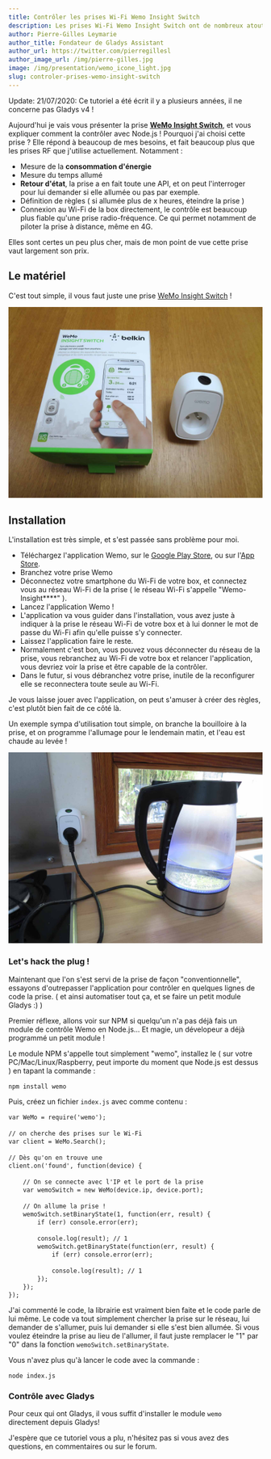 ```yaml
---
title: Contrôler les prises Wi-Fi Wemo Insight Switch
description: Les prises Wi-Fi Wemo Insight Switch ont de nombreux atouts, essayons de les contrôler avec Node.js !
author: Pierre-Gilles Leymarie
author_title: Fondateur de Gladys Assistant
author_url: https://twitter.com/pierregillesl
author_image_url: /img/pierre-gilles.jpg
image: /img/presentation/wemo_icone_light.jpg
slug: controler-prises-wemo-insight-switch
---
```


<div class="alert alert--danger" role="alert">
  Update: 21/07/2020: Ce tutoriel a été écrit il y a plusieurs années, il ne concerne pas Gladys v4 ! 
</div>

Aujourd'hui je vais vous présenter la prise [**WeMo Insight Switch**](http://amzn.to/1CG0WQr), et vous expliquer comment la contrôler avec Node.js ! Pourquoi j'ai choisi cette prise ? Elle répond à beaucoup de mes besoins, et fait beaucoup plus que les prises RF que j'utilise actuellement. Notamment :

- Mesure de la **consommation d'énergie**
- Mesure du temps allumé
- **Retour d'état**, la prise a en fait toute une API, et on peut l'interroger pour lui demander si elle allumée ou pas par exemple.
- Définition de règles ( si allumée plus de x heures, éteindre la prise )
- Connexion au Wi-Fi de la box directement, le contrôle est beaucoup plus fiable qu'une prise radio-fréquence. Ce qui permet notamment de piloter la prise à distance, même en 4G.

Elles sont certes un peu plus cher, mais de mon point de vue cette prise vaut largement son prix.

<!--truncate-->

## Le matériel

C'est tout simple, il vous faut juste une prise [WeMo Insight Switch](http://amzn.to/1CG0WQr) !

![Wemo Insight Switch](../../../static/img/articles/fr/controler-prises-wemo/wemo_box_light.jpg)

## Installation

L'installation est très simple, et s'est passée sans problème pour moi.

- Téléchargez l'application Wemo, sur le [Google Play Store](https://play.google.com/store/apps/details?id=com.belkin.wemoandroid), ou sur l'[App Store](https://itunes.apple.com/fr/app/wemo/id511376996?mt=8).
- Branchez votre prise Wemo
- Déconnectez votre smartphone du Wi-Fi de votre box, et connectez vous au réseau Wi-Fi de la prise ( le réseau Wi-Fi s'appelle "Wemo-Insight\*\*\*\*" ).
- Lancez l'application Wemo !
- L'application va vous guider dans l'installation, vous avez juste à indiquer à la prise le réseau Wi-Fi de votre box et à lui donner le mot de passe du Wi-Fi afin qu'elle puisse s'y connecter.
- Laissez l'application faire le reste.
- Normalement c'est bon, vous pouvez vous déconnecter du réseau de la prise, vous rebranchez au Wi-Fi de votre box et relancer l'application, vous devriez voir la prise et être capable de la contrôler.
- Dans le futur, si vous débranchez votre prise, inutile de la reconfigurer elle se reconnectera toute seule au Wi-Fi.

Je vous laisse jouer avec l'application, on peut s'amuser à créer des règles, c'est plutôt bien fait de ce côté là.

Un exemple sympa d'utilisation tout simple, on branche la bouilloire à la prise, et on programme l'allumage pour le lendemain matin, et l'eau est chaude au levée !

![L'eau qui bout le matin au levée !](../../../static/img/articles/fr/controler-prises-wemo/wemo_coffee_light.jpg)

### Let's hack the plug !

Maintenant que l'on s'est servi de la prise de façon "conventionnelle", essayons d'outrepasser l'application pour contrôler en quelques lignes de code la prise. ( et ainsi automatiser tout ça, et se faire un petit module Gladys :) )

Premier réflexe, allons voir sur NPM si quelqu'un n'a pas déjà fais un module de contrôle Wemo en Node.js... Et magie, un dévelopeur a déjà programmé un petit module !

Le module NPM s'appelle tout simplement "wemo", installez le ( sur votre PC/Mac/Linux/Raspberry, peut importe du moment que Node.js est dessus ) en tapant la commande :

```
npm install wemo
```

Puis, créez un fichier `index.js` avec comme contenu :

```
var WeMo = require('wemo');

// on cherche des prises sur le Wi-Fi
var client = WeMo.Search();

// Dès qu'on en trouve une
client.on('found', function(device) {

	// On se connecte avec l'IP et le port de la prise
    var wemoSwitch = new WeMo(device.ip, device.port);

    // On allume la prise !
	wemoSwitch.setBinaryState(1, function(err, result) {
	    if (err) console.error(err);

	    console.log(result); // 1
	    wemoSwitch.getBinaryState(function(err, result) {
	        if (err) console.error(err);

	        console.log(result); // 1
	    });
	});
});
```

J'ai commenté le code, la librairie est vraiment bien faite et le code parle de lui même. Le code va tout simplement chercher la prise sur le réseau, lui demander de s'allumer, puis lui demander si elle s'est bien allumée. Si vous voulez éteindre la prise au lieu de l'allumer, il faut juste remplacer le "1" par "0" dans la fonction `wemoSwitch.setBinaryState`.

Vous n'avez plus qu'à lancer le code avec la commande :

```
node index.js
```

### Contrôle avec Gladys

Pour ceux qui ont Gladys, il vous suffit d'installer le module `wemo` directement depuis Gladys!

J'espère que ce tutoriel vous a plu, n'hésitez pas si vous avez des questions, en commentaires ou sur le forum.
